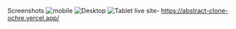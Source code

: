 Screenshots
![mobile](https://github.com/user-attachments/assets/9f411a50-ce39-4e21-8c6a-058d0a2e9c68)
![Desktop](https://github.com/user-attachments/assets/604ca6b1-fc85-4dc5-a272-afb924357e9c)
![Tablet](https://github.com/user-attachments/assets/058dae37-5f0e-441c-8f30-0f36b1a9f58d)
live site- https://abstract-clone-ochre.vercel.app/
